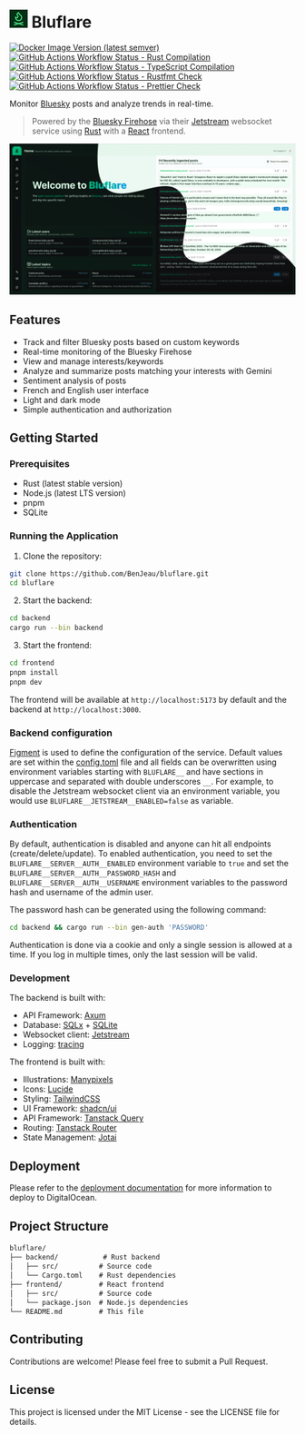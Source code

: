 # ![Bluflare Logo](./frontend/public/logo-dark-small.png) Bluflare

[![Docker Image Version (latest semver)](https://ghcr-badge.egpl.dev/benjeau/bluflare%2Fbackend/latest_tag?color=%2344cc11&ignore=latest&label=Docker%20Image%20Version&trim=)](https://github.com/BenJeau/bluflare/pkgs/container/bluflare%2Fbackend) [![GitHub Actions Workflow Status - Rust Compilation](https://img.shields.io/github/actions/workflow/status/BenJeau/bluflare/rust_check.yml?logo=github&label=Rust%20Compilation)](https://github.com/BenJeau/bluflare/actions/workflows/rust_check.yml)
[![GitHub Actions Workflow Status - TypeScript Compilation](https://img.shields.io/github/actions/workflow/status/BenJeau/bluflare/react_check.yml?logo=github&label=TypeScript%20Compilation)](https://github.com/BenJeau/bluflare/actions/workflows/react_check.yml)
[![GitHub Actions Workflow Status - Rustfmt Check](https://img.shields.io/github/actions/workflow/status/BenJeau/bluflare/rust_fmt.yml?logo=github&label=Rustfmt%20Check)](https://github.com/BenJeau/bluflare/actions/workflows/rust_fmt.yml)
[![GitHub Actions Workflow Status - Prettier Check](https://img.shields.io/github/actions/workflow/status/BenJeau/bluflare/react_fmt.yml?logo=github&label=Prettier%20Check)](https://github.com/BenJeau/bluflare/actions/workflows/react_fmt.yml)

Monitor [Bluesky](https://bsky.app) posts and analyze trends in real-time.

> Powered by the [Bluesky Firehose](https://docs.bsky.app/docs/advanced-guides/firehose) via their [Jetstream](https://github.com/bluesky-social/jetstream) websocket service using [Rust](https://www.rust-lang.org/) with a [React](https://react.dev/) frontend.

![Bluflare Homepage Screenshot](./frontend/screenshot.png)

## Features

- Track and filter Bluesky posts based on custom keywords
- Real-time monitoring of the Bluesky Firehose
- View and manage interests/keywords
- Analyze and summarize posts matching your interests with Gemini
- Sentiment analysis of posts
- French and English user interface
- Light and dark mode
- Simple authentication and authorization

## Getting Started

### Prerequisites

- Rust (latest stable version)
- Node.js (latest LTS version)
- pnpm
- SQLite

### Running the Application

1. Clone the repository:

```bash
git clone https://github.com/BenJeau/bluflare.git
cd bluflare
```

2. Start the backend:

```bash
cd backend
cargo run --bin backend
```

3. Start the frontend:

```bash
cd frontend
pnpm install
pnpm dev
```

The frontend will be available at `http://localhost:5173` by default and the backend at `http://localhost:3000`.

### Backend configuration

[Figment](https://docs.rs/figment/latest/figment/) is used to define the configuration of the service. Default values are set within the [config.toml](./backend/config.toml) file and all fields can be overwritten using environment variables starting with `BLUFLARE__` and have sections in uppercase and separated with double underscores `__`. For example, to disable the Jetstream websocket client via an environment variable, you would use `BLUFLARE__JETSTREAM__ENABLED=false` as variable.

### Authentication

By default, authentication is disabled and anyone can hit all endpoints (create/delete/update). To enabled authentication, you need to set the `BLUFLARE__SERVER__AUTH__ENABLED` environment variable to `true` and set the `BLUFLARE__SERVER__AUTH__PASSWORD_HASH` and `BLUFLARE__SERVER__AUTH__USERNAME` environment variables to the password hash and username of the admin user.

The password hash can be generated using the following command:

```bash
cd backend && cargo run --bin gen-auth 'PASSWORD'
```

Authentication is done via a cookie and only a single session is allowed at a time. If you log in multiple times, only the last session will be valid.

### Development

The backend is built with:

- API Framework: [Axum](https://github.com/tokio-rs/axum)
- Database: [SQLx](https://github.com/launchbadge/sqlx) + [SQLite](https://www.sqlite.org/index.html)
- Websocket client: [Jetstream](https://github.com/bluesky-social/jetstream)
- Logging: [tracing](https://github.com/tokio-rs/tracing)

The frontend is built with:

- Illustrations: [Manypixels](https://www.manypixels.co/gallery)
- Icons: [Lucide](https://lucide.dev/)
- Styling: [TailwindCSS](https://tailwindcss.com/)
- UI Framework: [shadcn/ui](https://ui.shadcn.com/)
- API Framework: [Tanstack Query](https://tanstack.com/query/latest)
- Routing: [Tanstack Router](https://tanstack.com/router/latest)
- State Management: [Jotai](https://jotai.org/)

## Deployment

Please refer to the [deployment documentation](./deploy/README.md) for more information to deploy to DigitalOcean.

## Project Structure

```
bluflare/
├── backend/           # Rust backend
│   ├── src/          # Source code
│   └── Cargo.toml    # Rust dependencies
├── frontend/         # React frontend
│   ├── src/          # Source code
│   └── package.json  # Node.js dependencies
└── README.md         # This file
```

## Contributing

Contributions are welcome! Please feel free to submit a Pull Request.

## License

This project is licensed under the MIT License - see the LICENSE file for details.
